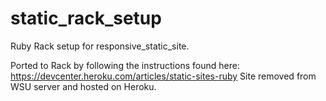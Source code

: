 static_rack_setup
=================

Ruby Rack setup for responsive_static_site.

Ported to Rack by following the instructions found here: https://devcenter.heroku.com/articles/static-sites-ruby
Site removed from WSU server and hosted on Heroku.
